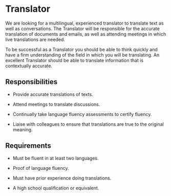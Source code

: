 # Translator

We are looking for a multilingual, experienced translator to translate text as well as conversations. The Translator will be responsible for the accurate translation of documents and emails, as well as attending meetings in which live translations are needed.

To be successful as a Translator you should be able to think quickly and have a firm understanding of the field in which you will be translating. An excellent Translator should be able to translate information that is contextually accurate.

## Responsibilities

* Provide accurate translations of texts.

* Attend meetings to translate discussions.

* Continually take language fluency assessments to certify fluency.

* Liaise with colleagues to ensure that translations are true to the original meaning.

## Requirements

* Must be fluent in at least two languages.

* Proof of language fluency.

* Must have prior experience doing translations.

* A high school qualification or equivalent.

